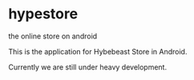 # hypestore
the online store on android

This is the application for Hybebeast Store in Android.

Currently we are still under heavy development.
